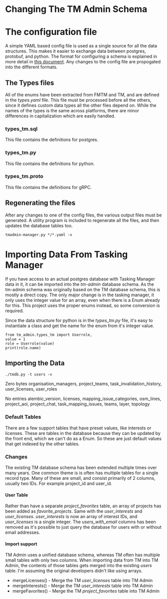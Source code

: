 # Changing The TM Admin Schema

# The configuration file

A simple YAML based config file is used as a single source for all the
data structures. This makes it easier to exchange data between
postgres, protobuf, and python. The format for configuring a schema is
explained in more detail in [this document](configuring.md). Any
changes to the config file are propogated into the different formats.

## The Types files

All of the enums have been extracted from FMTM and TM, and are defined
in the *types.yaml* file. This file must be processed before all the
others, since it defines custom data types all the other files depend
on. While the names of the types is the same across platforms, there
are minor differences in capitalization which are easily handled.

### types_tm.sql

This file contains the definitions for postgres.

### types_tm.py

This file contains the definitions for python.

### types_tm.proto

This file contains the definitions for gRPC.

## Regenerating the files

After any changes to one of the config files, the various output files
must be generated. A utility program is included to regenerate all the
files, and then updates the database tables too.

	tmadmin-manager.py */*.yaml -v

# Importing Data From Tasking Manager
	
If you have access to an actual postgres database with Tasking Manager
data in it, it can be imported into the *tm-admin* database schema. As
the tm-admin schema was originally based on the TM database schema,
this is mostly a direct copy. The only major change is in the tasking
manager, it only uses the integer value for an array, even when there
is a Enum already for this. This project uses the proper enums
instead, so some conversion is required.

Since the data structure for python is in the *types_tm.py* file,
it's easy to instantiate a class and get the name for the enum from
it's integer value.

	from tm_admin.types_tm import Userrole,
	value = 1
	role = Userrole(value)
	print(role.name)

## Importing the Data

	./tmdb.py -t users -v

Zero bytes
organisation_managers, project_teams, task_invalidation_history, user_licenses, user_roles

No entries
alembic_version, licenses, mapping_issue_categories, osm_lines, project_aoi, project_chat, task_mapping_issues, teams, layer, topology

### Default Tables

There are a few support tables that have preset values, like interests
or licenses. These are tables in the database because they can be
updated by the front end, which we can't do as a Enum. So these are
just default values that get indexed by the other tables.

### Changes

The existing TM database schema has been extended multiple times over
many years. One common theme is is often has multiple tables for a
single record type. Many of these are small, and consist primarily of
2 columns, usually two IDs. For example project_id and user_id.

#### User Table

Rather than have a separate *project_favorites* table, an array of projects has
been added as *favorite_projects*. Same with the *user_interests* and
*user_licenses*. *user_interests* is now an array of interest IDs, and
*user_licenses* is a single integer. The *users_with_email* columns
has been removed as it's possible to just query the database for users
with or without email addresses.

#### Import support

TM Admin uses a unified database schema, whereas TM often has multiple
small tables with only two columns. When importing data from TM into
TM Admin, the contents of those tables gets merged into the existing
*users* table. I'm assuming the original developers didn't like using
arrays.

* mergeLicenses() - Merge the TM *user_licenses* table into TM Admin
* mergeInterests() - Merge the TM *user_interests* table into TM Admin
* mergeFavorites() - Merge the TM *project_favorites* table into TM Admin
